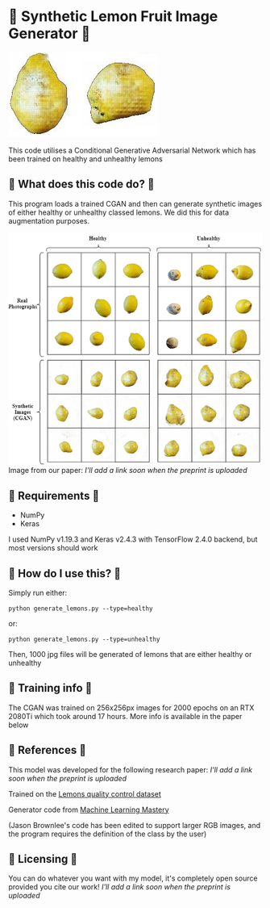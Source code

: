 # :lemon: Synthetic Lemon Fruit Image Generator :lemon:
![Synthetic mouldy lemons generated by a Conditional GAN](preview.jpg)

This code utilises a Conditional Generative Adversarial Network which has been trained on healthy and unhealthy lemons 


## :lemon: What does this code do? :lemon:
This program loads a trained CGAN and then can generate synthetic images of either healthy or unhealthy classed lemons. We did this for data augmentation purposes.

![comparison of real and synthetic lemons generated by a Conditional GAN](comparison.png)
Image from our paper: *I'll add a link soon when the preprint is uploaded*

## :lemon: Requirements :lemon:
* NumPy
* Keras

I used NumPy v1.19.3 and Keras v2.4.3 with TensorFlow 2.4.0 backend, but most versions should work

## :lemon: How do I use this? :lemon:
Simply run either:
```
python generate_lemons.py --type=healthy
```
or:
```
python generate_lemons.py --type=unhealthy
```

Then, 1000 jpg files will be generated of lemons that are either healthy or unhealthy

## :lemon: Training info :lemon:
The CGAN was trained on 256x256px images for 2000 epochs on an RTX 2080Ti which took around 17 hours. More info is available in the paper below

## :lemon: References :lemon:

This model was developed for the following research paper: *I'll add a link soon when the preprint is uploaded*

Trained on the [Lemons quality control dataset](https://github.com/softwaremill/lemon-dataset)

Generator code from [Machine Learning Mastery](https://machinelearningmastery.com/how-to-develop-a-conditional-generative-adversarial-network-from-scratch/)

(Jason Brownlee's code has been edited to support larger RGB images, and the program requires the definition of the class by the user)

## :lemon: Licensing :lemon:
You can do whatever you want with my model, it's completely open source provided you cite our work! *I'll add a link soon when the preprint is uploaded*
